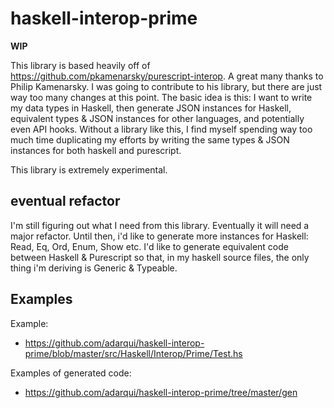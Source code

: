 # haskell-interop-prime

  **WIP**

  This library is based heavily off of https://github.com/pkamenarsky/purescript-interop. A great many
  thanks to Philip Kamenarsky. I was going to contribute to his library, but there are just way too many
  changes at this point. The basic idea is this: I want to write my data types in Haskell, then generate
  JSON instances for Haskell, equivalent types & JSON instances for other languages, and potentially even
  API hooks. Without a library like this, I find myself spending way too much time duplicating my efforts
  by writing the same types & JSON instances for both haskell and purescript.

  This library is extremely experimental.

## eventual refactor

I'm still figuring out what I need from this library. Eventually it will need a major refactor. Until then,
i'd like to generate more instances for Haskell: Read, Eq, Ord, Enum, Show etc. I'd like to generate equivalent
code between Haskell & Purescript so that, in my haskell source files, the only thing i'm deriving is Generic & Typeable.

## Examples

Example:
- https://github.com/adarqui/haskell-interop-prime/blob/master/src/Haskell/Interop/Prime/Test.hs

Examples of generated code:
- https://github.com/adarqui/haskell-interop-prime/tree/master/gen
